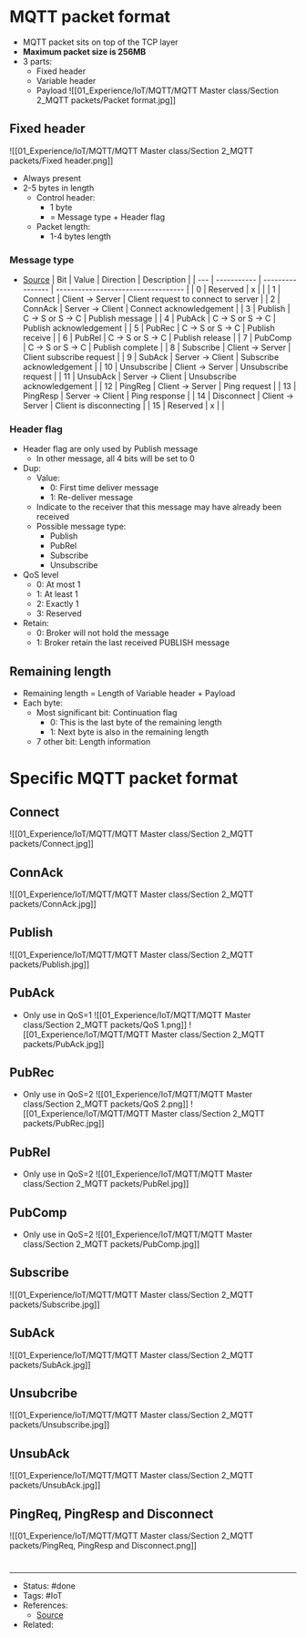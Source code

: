 # MQTT packet format
- MQTT packet sits on top of the TCP layer
- **Maximum packet size is 256MB**
- 3 parts:
	- Fixed header
	- Variable header
	- Payload
![[01_Experience/IoT/MQTT/MQTT Master class/Section 2_MQTT packets/Packet format.jpg]]

## Fixed header
![[01_Experience/IoT/MQTT/MQTT Master class/Section 2_MQTT packets/Fixed header.png]]
- Always present
- 2-5 bytes in length
	- Control header:
		- 1 byte
		- = Message type + Header flag
	- Packet length:
		- 1-4 bytes length

### Message type
- [Source](https://openlabpro.com/guide/mqtt-packet-format/)
| Bit | Value | Direction | Description |
| --- | ----------- | ---------------- | ----------------------------------- |
| 0 | Reserved | x |                                     |
| 1 | Connect | Client -> Server | Client request to connect to server |
| 2 | ConnAck | Server -> Client | Connect acknowledgement |
| 3 | Publish | C -> S or S -> C | Publish message |
| 4 | PubAck | C -> S or S -> C | Publish acknowledgement |
| 5 | PubRec | C -> S or S -> C | Publish receive |
| 6 | PubRel | C -> S or S -> C | Publish release |
| 7 | PubComp | C -> S or S -> C | Publish complete |
| 8 | Subscribe | Client -> Server | Client subscribe request |
| 9 | SubAck | Server -> Client | Subscribe acknowledgement |
| 10 | Unsubscribe | Client -> Server | Unsubscribe request |
| 11 | UnsubAck | Server -> Client | Unsubscribe acknowledgement |
| 12 | PingReg | Client -> Server | Ping request |
| 13 | PingResp | Server -> Client | Ping response |
| 14 | Disconnect | Client -> Server | Client is disconnecting |
| 15 | Reserved | x |                                     |

### Header flag
- Header flag are only used by Publish message
	- In other message, all 4 bits will be set to 0
- Dup:
	- Value:
		- 0: First time deliver message
		- 1: Re-deliver message
	- Indicate to the receiver that this message may have already been received
	- Possible message type:
		- Publish
		- PubRel
		- Subscribe
		- Unsubscribe
- QoS level
	- 0: At most 1
	- 1: At least 1
	- 2: Exactly 1
	- 3: Reserved
- Retain:
	- 0: Broker will not hold the message
	- 1: Broker retain the last received PUBLISH message

## Remaining length
- Remaining length = Length of Variable header + Payload
- Each byte:
	- Most significant bit: Continuation flag
		- 0: This is the last byte of the remaining length 
		- 1: Next byte is also in the remaining length 
	- 7 other bit: Length information

# Specific MQTT packet format

## Connect
![[01_Experience/IoT/MQTT/MQTT Master class/Section 2_MQTT packets/Connect.jpg]]
## ConnAck
![[01_Experience/IoT/MQTT/MQTT Master class/Section 2_MQTT packets/ConnAck.jpg]]
## Publish
![[01_Experience/IoT/MQTT/MQTT Master class/Section 2_MQTT packets/Publish.jpg]]

## PubAck
- Only use in QoS=1
![[01_Experience/IoT/MQTT/MQTT Master class/Section 2_MQTT packets/QoS 1.png]]
![[01_Experience/IoT/MQTT/MQTT Master class/Section 2_MQTT packets/PubAck.jpg]]

## PubRec
- Only use in QoS=2
![[01_Experience/IoT/MQTT/MQTT Master class/Section 2_MQTT packets/QoS 2.png]]
![[01_Experience/IoT/MQTT/MQTT Master class/Section 2_MQTT packets/PubRec.jpg]]

## PubRel
- Only use in QoS=2
![[01_Experience/IoT/MQTT/MQTT Master class/Section 2_MQTT packets/PubRel.jpg]]

## PubComp
- Only use in QoS=2
![[01_Experience/IoT/MQTT/MQTT Master class/Section 2_MQTT packets/PubComp.jpg]]
## Subscribe
![[01_Experience/IoT/MQTT/MQTT Master class/Section 2_MQTT packets/Subscribe.jpg]]

## SubAck
![[01_Experience/IoT/MQTT/MQTT Master class/Section 2_MQTT packets/SubAck.jpg]]

## Unsubcribe
![[01_Experience/IoT/MQTT/MQTT Master class/Section 2_MQTT packets/Unsubscribe.jpg]]

## UnsubAck
![[01_Experience/IoT/MQTT/MQTT Master class/Section 2_MQTT packets/UnsubAck.jpg]]

## PingReq, PingResp and Disconnect
![[01_Experience/IoT/MQTT/MQTT Master class/Section 2_MQTT packets/PingReq, PingResp and Disconnect.png]]














#
---
- Status: #done
- Tags: #IoT
- References:
	- [Source]()
- Related:
